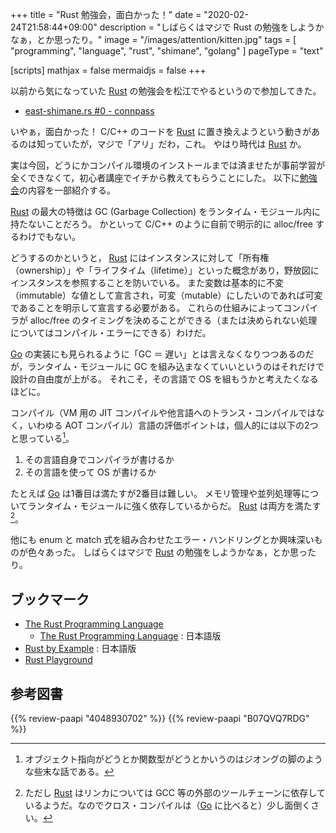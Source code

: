 +++
title = "Rust 勉強会，面白かった！"
date =  "2020-02-24T21:58:44+09:00"
description = "しばらくはマジで Rust の勉強をしようかなぁ，とか思ったり。"
image = "/images/attention/kitten.jpg"
tags  = [ "programming", "language", "rust", "shimane", "golang" ]
pageType = "text"

[scripts]
  mathjax = false
  mermaidjs = false
+++

以前から気になっていた [Rust] の勉強会を松江でやるというので参加してきた。

- [east-shimane.rs #0 - connpass](https://connpass.com/event/163790/)

いやぁ，面白かった！
C/C++ のコードを [Rust] に置き換えようという動きがあるのは知っていたが，マジで「アリ」だわ，これ。
やはり時代は [Rust] か。

実は今回，どうにかコンパイル環境のインストールまでは済ませたが事前学習が全くできなくて，初心者講座でイチから教えてもらうことにした。
以下に[勉強会](https://connpass.com/event/163790/ "east-shimane.rs #0 - connpass")の内容を一部紹介する。

[Rust] の最大の特徴は GC (Garbage Collection) をランタイム・モジュール内に持たないことだろう。
かといって C/C++ のように自前で明示的に alloc/free するわけでもない。 

どうするのかというと， [Rust] にはインスタンスに対して「所有権（ownership）」や「ライフタイム（lifetime）」といった概念があり，野放図にインスタンスを参照することを防いでいる。
また変数は基本的に不変（immutable）な値として宣言され，可変（mutable）にしたいのであれば可変であることを明示して宣言する必要がある。
これらの仕組みによってコンパイラが alloc/free のタイミングを決めることができる（または決められない処理についてはコンパイル・エラーにできる）わけだ。

[Go] の実装にも見られるように「GC ＝ 遅い」とは言えなくなりつつあるのだが，ランタイム・モジュールに GC を組み込まなくていいというのはそれだけで設計の自由度が上がる。
それこそ，その言語で OS を組もうかと考えたくなるほどに。

コンパイル（VM 用の JIT コンパイルや他言語へのトランス・コンパイルではなく，いわゆる AOT コンパイル）言語の評価ポイントは，個人的には以下の2つと思っている[^l1]。

[^l1]: オブジェクト指向がどうとか関数型がどうとかいうのはジオングの脚のような些末な話である。

1. その言語自身でコンパイラが書けるか
2. その言語を使って OS が書けるか

たとえば [Go] は1番目は満たすが2番目は難しい。
メモリ管理や並列処理等についてランタイム・モジュールに強く依存しているからだ。
[Rust] は両方を満たす[^lnk1]。

[^lnk1]: ただし [Rust] はリンカについては GCC 等の外部のツールチェーンに依存しているようだ。なのでクロス・コンパイルは（[Go] に比べると）少し面倒くさい。

他にも enum と match 式を組み合わせたエラー・ハンドリングとか興味深いものが色々あった。
しばらくはマジで [Rust] の勉強をしようかなぁ，とか思ったり。

## ブックマーク

- [The Rust Programming Language](https://doc.rust-lang.org/book/)
    - [The Rust Programming Language](https://doc.rust-jp.rs/book/second-edition/) : 日本語版
- [Rust by Example](https://doc.rust-jp.rs/rust-by-example-ja/) : 日本語版
- [Rust Playground](https://play.rust-lang.org/)

[Rust]: https://www.rust-lang.org/ "Rust Programming Language"
[Go]: https://golang.org/ "The Go Programming Language"

## 参考図書

{{% review-paapi "4048930702" %}} <!-- プログラミング言語Rust 公式ガイド -->
{{% review-paapi "B07QVQ7RDG" %}} <!-- 実践Rust入門 -->
